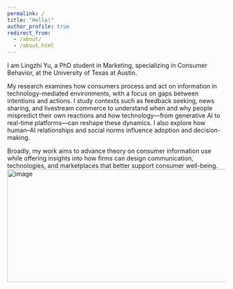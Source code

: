 ```yaml
---
permalink: /
title: "Hello!"
author_profile: true
redirect_from: 
  - /about/
  - /about.html
---
```


I am Lingzhi Yu, a PhD student in Marketing, specializing in Consumer Behavior, at the University of Texas at Austin. 

My research examines how consumers process and act on information in technology-mediated environments, with a focus on gaps between intentions and actions. I study contexts such as feedback seeking, news sharing, and livestream commerce to understand when and why people mispredict their own reactions and how technology—from generative AI to real-time platforms—can reshape these dynamics. I also explore how human–AI relationships and social norms influence adoption and decision-making.

Broadly, my work aims to advance theory on consumer information use while offering insights into how firms can design communication, technologies, and marketplaces that better support consumer well-being.
<img width="7734" height="261" alt="image" src="https://github.com/user-attachments/assets/0ad0662e-71d9-4d30-8407-0492ce38f36b" />

